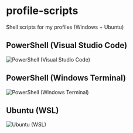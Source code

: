 # profile-scripts
Shell scripts for my profiles (Windows + Ubuntu)

## PowerShell (Visual Studio Code)
![PowerShell (Visual Studio Code)](https://user-images.githubusercontent.com/15747450/171058221-d08b8bde-55d5-4a66-9938-0fdb592b0104.png)


## PowerShell (Windows Terminal)
![PowerShell (Windows Terminal)](https://user-images.githubusercontent.com/15747450/171060739-ab8801fd-43ea-40f4-ba44-685a3348d28e.png)



## Ubuntu (WSL)
![Ubuntu (WSL)](https://user-images.githubusercontent.com/15747450/171058139-4e2aa443-72e8-4abd-8994-c28d370f40c6.png)
